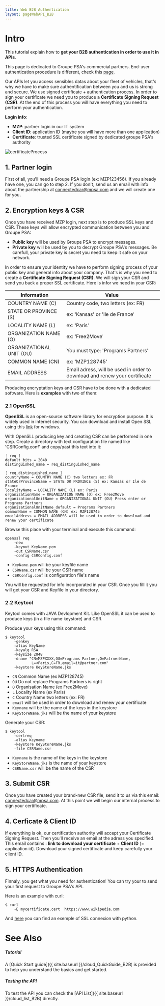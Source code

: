 ```yaml
---
title: Web B2B Authentication
layout: pageWebAPI_B2B
---
```

# Intro
This tutorial explain how to **get your B2B authentication in order to use it in APIs**.

This page is dedicated to Groupe PSA's commercial partners. End-user authentication procedure is different, check this [page]({{site.baseurl}}/cloud-Welcome_B2C).

Our APIs let you access sensibles datas about your fleet of vehicles, that's why we have to make sure authentification between you and us is strong and secure. We use signed certificate + authentication process. In order to sign your certificate we need you to produce a **Certificate Signing Request (CSR)**. At the end of this process you will have everything you need to perform your authentication.

**Login info**:
- **MZP**: partner login in our IT system
- **Client ID**: application ID (maybe you will have more than one application)
- **Certificate**: trusted SSL certificate signed by dedicated groupe PSA's authority

<img src="{{site.baseurl}}/assets/images/certificateProcess.png" alt="certificateProcess" style="max-width: 580px">

## 1. Partner login

First of all, you'll need a Groupe PSA login (ex: MZP123456). If you already have one, you can go to step 2. If you don't, send us an email with info about the partnership at <connectedcar@mpsa.com> and we will create one for you.

## 2. Encryption keys & CSR

Once you have received MZP login, next step is to produce SSL keys and CSR. These keys will allow encrypted communication between you and Groupe PSA:
- **Public key** will be used by Groupe PSA to encrypt messages.
- **Private key** will be used by you to decrypt Groupe PSA's messages. Be carefull, your private key is secret you need to keep it safe on your network.

In order to ensure your identity we have to perform signing process of your public key and general info about your company. That's is why you need to create a **Certificate Signing Request (CSR)**. We will sign your CSR and send you back a proper SSL certificate. Here is infor we need in your CSR:

|Information|Value|
|-|-|
| COUNTRY NAME (C) | Country code, two letters (ex: FR) |
| STATE OR PROVINCE (S) | ex: 'Kansas' or 'Ile de France' |
| LOCALITY NAME (L) | ex: 'Paris' |
| ORGANIZATION NAME (O) | ex: 'Free2Move' |
| ORGANIZATIONAL UNIT (OU) | You must type: 'Programs Partners' |
| COMMON NAME (CN) | ex: 'MZP128745' |
| EMAIL ADDRESS | Email adress, will be used in order to download and renew your certificate |


Producing encryptation keys and CSR have to be done with a dedicated software. Here is **examples** with two of them:

### 2.1 OpenSSL
**OpenSSL** is an open-source software library for encryption purpose. It is widely used in internet security. You can download and install Open SSL using this [link](https://slproweb.com/products/Win32OpenSSL.html) for windows.

With OpenSLL producing key and creating CSR can be performed in one step. Create a directory with text configuration file named like 'CSRConfig.conf' and copy/past this text into it:

```
[ req ]
default_bits = 2048
distinguished_name = req_distinguished_name

[ req_distinguished_name ]
countryName = COUNTRY NAME (C) two letters ex: FR
stateOrProvinceName = STATE OR PROVINCE (S) ex: Kansas or Ile de France
localityName = LOCALITY NAME (L) ex: Paris
organizationName = ORGANIZATION NAME (O) ex: Free2Move
organizationalUnitName = ORGANIZATIONAL UNIT (OU) Press enter or Programs Partners
organizationalUnitName_default = Programs Partners
commonName = COMMON NAME (CN) ex: MZP128745
emailAddress = EMAIL ADDRESS will be used in order to download and renew your certificate
```

Browse this place with your terminal and execute this command:

```
openssl req
    -new  
    -keyout KeyName.pem
    -out CSRName.csr
    -config CSRConfig.conf
  ```

  - `KeyName.pem` will be your keyfile name
  - `CSRName.csr` will be your CSR name
  - `CSRConfig.conf` is configuration file's name

You will be requested for info incorporated in your CSR. Once you fill it you will get your CSR and Keyfile in your directory.

### 2.2 Keytool
Keytool comes with JAVA Devlopment Kit. Like OpenSSL it can be used to produce keys (in a file name keystore) and CSR.

Produce your keys using this command:

```
$ keytool
    -genkey
    -alias KeyName
    -keyalg RSA
    -keysize 2048
    -dname "CN=MZPXXXX,OU=Programs Partner,O=PatrnerName,
            L=<Paris,C=FR,email=it@partner.com"
    -keystore KeyStoreName.jks
```

  - `CN` Common Name (ex MZP128745)
  - `OU` Do not replace Programs Partners is right
  - `O` Organisation Name (ex Free2Move)
  - `L` Locality Name (ex Paris)
  - `C` Country Name two letters (ex: FR)
  - `email` will be used in order to download and renew your certificate
  - `Keyname` will be the name of the keys in the keystore
  - `KeyStoreName.jks` will be the name of your keystore

Generate your CSR:

```
$ keytool
    -certreq
    -alias Keyname
    -keystore KeyStoreName.jks
    -file CSRName.csr
```


  - `Keyname` is the name of the keys in the keystore
  - `KeyStoreName.jks` is the name of your keystore
  - `CSRName.csr` will be the name of the CSR

## 3. Submit CSR
Once you have created your brand-new CSR file, send it to us via this email: <connectedcar@mpsa.com>.
At this point we will begin our internal process to sign your certificate.

## 4. Cerficate & Client ID
If everything is ok, our certification authority will accept your Certificate Signing Request. Then you'll receive an email at the adress you specified. This email contains : **link to download your certificate** + **Client ID** (= application id).
Download your signed certificate and keep carefully your client ID.

## 5. HTTPS Authentication
Finnaly, you get what you need for authentication! You can try your to send your first request to Groupe PSA's API.

Here is an example with curl:

```
$ curl
    -E mycertificate.cert  https://www.wikipedia.com
```

And [here]({{site.baseurl}}/cloud_QuickGuide_B2B/#connect) you can find an exemple of SSL connexion with python.

# See Also

##### Tutorial

A [Quick Start guide]({{ site.baseurl }}/cloud_QuickGuide_B2B) is provided to help you understand the basics and get started.


##### Testing the API

To test the API you can check the [API List]({{ site.baseurl }}/cloud_list_B2B) directly.
